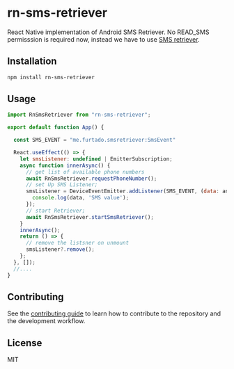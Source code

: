 # rn-sms-retriever

React Native implementation of Android SMS Retriever. No READ_SMS permisssion is required now, instead we have to use [SMS retriever](https://developers.google.com/identity/sms-retriever/overview).

## Installation

```sh
npm install rn-sms-retriever
```

## Usage

```js
import RnSmsRetriever from "rn-sms-retriever";

export default function App() {

  const SMS_EVENT = "me.furtado.smsretriever:SmsEvent"

  React.useEffect(() => {
    let smsListener: undefined | EmitterSubscription;
    async function innerAsync() {
      // get list of available phone numbers
      await RnSmsRetriever.requestPhoneNumber();
      // set Up SMS Listener;
      smsListener = DeviceEventEmitter.addListener(SMS_EVENT, (data: any) => {
        console.log(data, 'SMS value');
      });
      // start Retriever;
      await RnSmsRetriever.startSmsRetriever();
    }
    innerAsync();
    return () => {
      // remove the listsner on unmount
      smsListener?.remove();
    };
  }, []);
  //....
}
```

## Contributing

See the [contributing guide](CONTRIBUTING.md) to learn how to contribute to the repository and the development workflow.

## License

MIT
